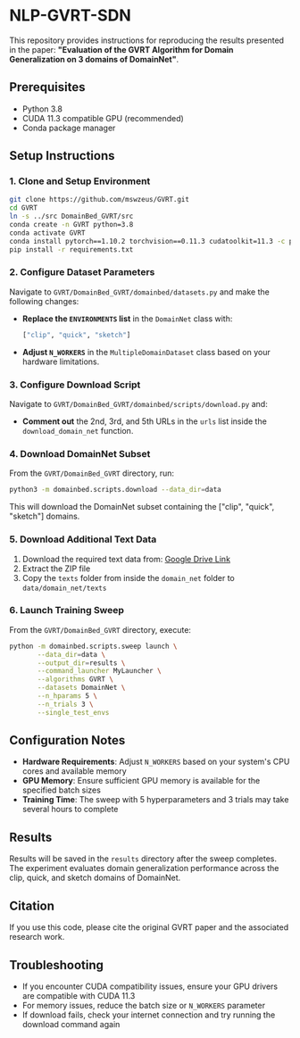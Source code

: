 # NLP-GVRT-SDN

This repository provides instructions for reproducing the results presented in the paper: **"Evaluation of the GVRT Algorithm for Domain Generalization on 3 domains of DomainNet"**.

## Prerequisites

- Python 3.8
- CUDA 11.3 compatible GPU (recommended)
- Conda package manager

## Setup Instructions

### 1. Clone and Setup Environment

```bash
git clone https://github.com/mswzeus/GVRT.git
cd GVRT
ln -s ../src DomainBed_GVRT/src
conda create -n GVRT python=3.8
conda activate GVRT
conda install pytorch==1.10.2 torchvision==0.11.3 cudatoolkit=11.3 -c pytorch -c conda-forge
pip install -r requirements.txt
```

### 2. Configure Dataset Parameters

Navigate to `GVRT/DomainBed_GVRT/domainbed/datasets.py` and make the following changes:

- **Replace the `ENVIRONMENTS` list** in the `DomainNet` class with:
  ```python
  ["clip", "quick", "sketch"]
  ```

- **Adjust `N_WORKERS`** in the `MultipleDomainDataset` class based on your hardware limitations.

### 3. Configure Download Script

Navigate to `GVRT/DomainBed_GVRT/domainbed/scripts/download.py` and:

- **Comment out** the 2nd, 3rd, and 5th URLs in the `urls` list inside the `download_domain_net` function.

### 4. Download DomainNet Subset

From the `GVRT/DomainBed_GVRT` directory, run:

```bash
python3 -m domainbed.scripts.download --data_dir=data
```

This will download the DomainNet subset containing the ["clip", "quick", "sketch"] domains.

### 5. Download Additional Text Data

1. Download the required text data from: [Google Drive Link](https://drive.google.com/file/d/1mSKPOjcTIfykX_CywQe5dIX4ZXdg7zdS/view?usp=sharing)
2. Extract the ZIP file
3. Copy the `texts` folder from inside the `domain_net` folder to `data/domain_net/texts`

### 6. Launch Training Sweep

From the `GVRT/DomainBed_GVRT` directory, execute:

```bash
python -m domainbed.scripts.sweep launch \
       --data_dir=data \
       --output_dir=results \
       --command_launcher MyLauncher \
       --algorithms GVRT \
       --datasets DomainNet \
       --n_hparams 5 \
       --n_trials 3 \
       --single_test_envs
```

## Configuration Notes

- **Hardware Requirements**: Adjust `N_WORKERS` based on your system's CPU cores and available memory
- **GPU Memory**: Ensure sufficient GPU memory is available for the specified batch sizes
- **Training Time**: The sweep with 5 hyperparameters and 3 trials may take several hours to complete

## Results

Results will be saved in the `results` directory after the sweep completes. The experiment evaluates domain generalization performance across the clip, quick, and sketch domains of DomainNet.

## Citation

If you use this code, please cite the original GVRT paper and the associated research work.

## Troubleshooting

- If you encounter CUDA compatibility issues, ensure your GPU drivers are compatible with CUDA 11.3
- For memory issues, reduce the batch size or `N_WORKERS` parameter
- If download fails, check your internet connection and try running the download command again       
